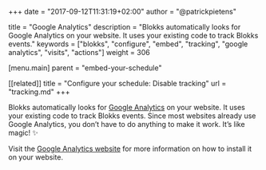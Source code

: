 +++
date            = "2017-09-12T11:31:19+02:00"
author          = "@patrickpietens"

title           = "Google Analytics"
description     = "Blokks automatically looks for Google Analytics on your website. It uses your existing code to track Blokks events."
keywords        = ["blokks", "configure", "embed", "tracking", "google analytics", "visits", "actions"]
weight          = 306

[menu.main]
parent          = "embed-your-schedule"

[[related]]
title = "Configure your schedule: Disable tracking"
url = "tracking.md"
+++

Blokks automatically looks for [Google Analytics](https://analytics.google.com/analytics/web/) on your website. It uses your existing code to track Blokks events. Since most websites already use Google Analytics, you don’t have to do anything to make it work. It’s like magic! ✨

Visit the [Google Analytics website](https://analytics.google.com) for more information on how to install it on your website.